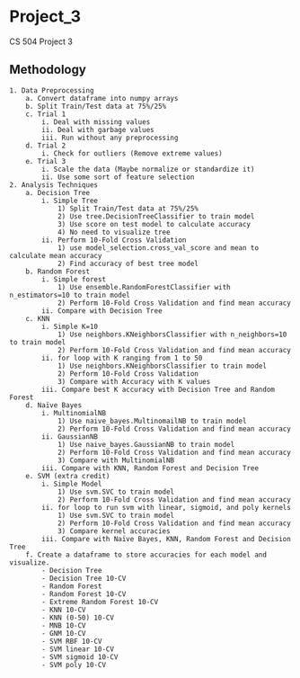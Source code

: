 # Project_3
CS 504 Project 3
## Methodology
	1. Data Preprocessing
		a. Convert dataframe into numpy arrays
		b. Split Train/Test data at 75%/25%
		c. Trial 1
			i. Deal with missing values
			ii. Deal with garbage values
			iii. Run without any preprocessing
		d. Trial 2
			i. Check for outliers (Remove extreme values)
		e. Trial 3
			i. Scale the data (Maybe normalize or standardize it)
			ii. Use some sort of feature selection
	2. Analysis Techniques
		a. Decision Tree
			i. Simple Tree
				1) Split Train/Test data at 75%/25%
				2) Use tree.DecisionTreeClassifier to train model
				3) Use score on test model to calculate accuracy
				4) No need to visualize tree
			ii. Perform 10-Fold Cross Validation
				1) use model_selection.cross_val_score and mean to calculate mean accuracy
				2) Find accuracy of best tree model
		b. Random Forest
			i. Simple forest
				1) Use ensemble.RandomForestClassifier with n_estimators=10 to train model
				2) Perform 10-Fold Cross Validation and find mean accuracy
			ii. Compare with Decision Tree
		c. KNN
			i. Simple K=10
				1) Use neighbors.KNeighborsClassifier with n_neighbors=10 to train model
				2) Perform 10-Fold Cross Validation and find mean accuracy
			ii. for loop with K ranging from 1 to 50
				1) Use neighbors.KNeighborsClassifier to train model
				2) Perform 10-Fold Cross Validation
				3) Compare with Accuracy with K values
			iii. Compare best K accuracy with Decision Tree and Random Forest
		d. Naïve Bayes
			i. MultinomialNB
				1) Use naive_bayes.MultinomailNB to train model
				2) Perform 10-Fold Cross Validation and find mean accuracy
			ii. GaussianNB
				1) Use naive_bayes.GaussianNB to train model
				2) Perform 10-Fold Cross Validation and find mean accuracy
				3) Compare with MultinomialNB
			iii. Compare with KNN, Random Forest and Decision Tree
		e. SVM (extra credit)
			i. Simple Model
				1) Use svm.SVC to train model
				2) Perform 10-Fold Cross Validation and find mean accuracy
			ii. for loop to run svm with linear, sigmoid, and poly kernels
				1) Use svm.SVC to train model
				2) Perform 10-Fold Cross Validation and find mean accuracy
				3) Compare kernel accuracies
			iii. Compare with Naïve Bayes, KNN, Random Forest and Decision Tree
		f. Create a dataframe to store accuracies for each model and visualize.
			- Decision Tree
			- Decision Tree 10-CV
			- Random Forest
			- Random Forest 10-CV
			- Extreme Random Forest 10-CV
			- KNN 10-CV
			- KNN (0-50) 10-CV
			- MNB 10-CV
			- GNM 10-CV
			- SVM RBF 10-CV
			- SVM linear 10-CV
			- SVM sigmoid 10-CV
			- SVM poly 10-CV
		
